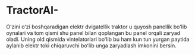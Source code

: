 # TractorAI-
Oʻzini oʻzi boshqaradigan elektr dvigatellik traktor u quyosh panellik boʻlib oynalari va tom qismi shu panel bilan qoplangan bu panel orqali zaryad oladi. Uning old qismida  vintelatorlari boʻlib bu ham kun tun yurgan paytida aylanib elektr toki chiqaruvchi boʻlib unga zaryadlash imkonini bersin.
